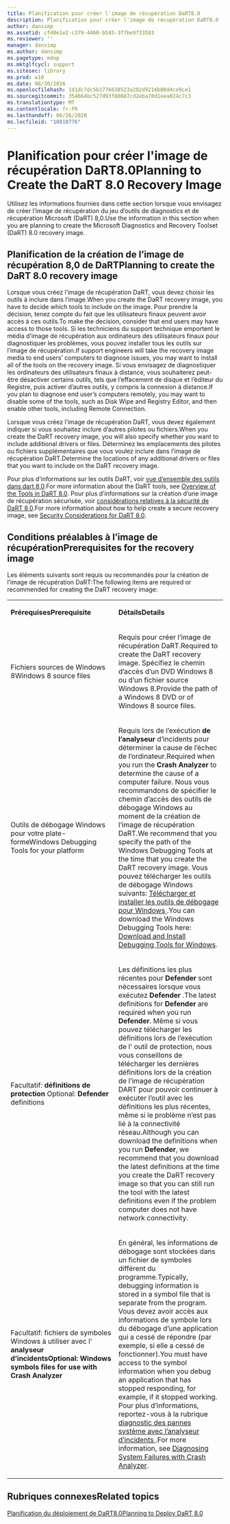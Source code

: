 ```yaml
---
title: Planification pour créer l'image de récupération DaRT8.0
description: Planification pour créer l'image de récupération DaRT8.0
author: dansimp
ms.assetid: cfd0e1e2-c379-4460-b545-3f7be9f33583
ms.reviewer: ''
manager: dansimp
ms.author: dansimp
ms.pagetype: mdop
ms.mktglfcycl: support
ms.sitesec: library
ms.prod: w10
ms.date: 08/30/2016
ms.openlocfilehash: 1d1dc7dc5b3776638523a282d9216b80d4ce9ce1
ms.sourcegitcommit: 354664bc527d93f80687cd2eba70d1eea024c7c3
ms.translationtype: MT
ms.contentlocale: fr-FR
ms.lasthandoff: 06/26/2020
ms.locfileid: "10810776"
---
```

# <span data-ttu-id="d0d0c-103">Planification pour créer l'image de récupération DaRT8.0</span><span class="sxs-lookup"><span data-stu-id="d0d0c-103">Planning to Create the DaRT 8.0 Recovery Image</span></span>


<span data-ttu-id="d0d0c-104">Utilisez les informations fournies dans cette section lorsque vous envisagez de créer l’image de récupération du jeu d’outils de diagnostics et de récupération Microsoft (DaRT) 8,0.</span><span class="sxs-lookup"><span data-stu-id="d0d0c-104">Use the information in this section when you are planning to create the Microsoft Diagnostics and Recovery Toolset (DaRT) 8.0 recovery image.</span></span>

## <span data-ttu-id="d0d0c-105">Planification de la création de l’image de récupération 8,0 de DaRT</span><span class="sxs-lookup"><span data-stu-id="d0d0c-105">Planning to create the DaRT 8.0 recovery image</span></span>


<span data-ttu-id="d0d0c-106">Lorsque vous créez l’image de récupération DaRT, vous devez choisir les outils à inclure dans l’image.</span><span class="sxs-lookup"><span data-stu-id="d0d0c-106">When you create the DaRT recovery image, you have to decide which tools to include on the image.</span></span> <span data-ttu-id="d0d0c-107">Pour prendre la décision, tenez compte du fait que les utilisateurs finaux peuvent avoir accès à ces outils.</span><span class="sxs-lookup"><span data-stu-id="d0d0c-107">To make the decision, consider that end users may have access to those tools.</span></span> <span data-ttu-id="d0d0c-108">Si les techniciens du support technique emportent le média d’image de récupération aux ordinateurs des utilisateurs finaux pour diagnostiquer les problèmes, vous pouvez installer tous les outils sur l’image de récupération.</span><span class="sxs-lookup"><span data-stu-id="d0d0c-108">If support engineers will take the recovery image media to end users’ computers to diagnose issues, you may want to install all of the tools on the recovery image.</span></span> <span data-ttu-id="d0d0c-109">Si vous envisagez de diagnostiquer les ordinateurs des utilisateurs finaux à distance, vous souhaiterez peut-être désactiver certains outils, tels que l’effacement de disque et l’éditeur du Registre, puis activer d’autres outils, y compris la connexion à distance.</span><span class="sxs-lookup"><span data-stu-id="d0d0c-109">If you plan to diagnose end user’s computers remotely, you may want to disable some of the tools, such as Disk Wipe and Registry Editor, and then enable other tools, including Remote Connection.</span></span>

<span data-ttu-id="d0d0c-110">Lorsque vous créez l’image de récupération DaRT, vous devez également indiquer si vous souhaitez inclure d’autres pilotes ou fichiers.</span><span class="sxs-lookup"><span data-stu-id="d0d0c-110">When you create the DaRT recovery image, you will also specify whether you want to include additional drivers or files.</span></span> <span data-ttu-id="d0d0c-111">Déterminez les emplacements des pilotes ou fichiers supplémentaires que vous voulez inclure dans l’image de récupération DaRT.</span><span class="sxs-lookup"><span data-stu-id="d0d0c-111">Determine the locations of any additional drivers or files that you want to include on the DaRT recovery image.</span></span>

<span data-ttu-id="d0d0c-112">Pour plus d’informations sur les outils DaRT, voir [vue d’ensemble des outils dans dart 8,0](overview-of-the-tools-in-dart-80-dart-8.md).</span><span class="sxs-lookup"><span data-stu-id="d0d0c-112">For more information about the DaRT tools, see [Overview of the Tools in DaRT 8.0](overview-of-the-tools-in-dart-80-dart-8.md).</span></span> <span data-ttu-id="d0d0c-113">Pour plus d’informations sur la création d’une image de récupération sécurisée, voir [considérations relatives à la sécurité de DaRT 8,0](security-considerations-for-dart-80--dart-8.md).</span><span class="sxs-lookup"><span data-stu-id="d0d0c-113">For more information about how to help create a secure recovery image, see [Security Considerations for DaRT 8.0](security-considerations-for-dart-80--dart-8.md).</span></span>

## <span data-ttu-id="d0d0c-114">Conditions préalables à l’image de récupération</span><span class="sxs-lookup"><span data-stu-id="d0d0c-114">Prerequisites for the recovery image</span></span>


<span data-ttu-id="d0d0c-115">Les éléments suivants sont requis ou recommandés pour la création de l’image de récupération DaRT:</span><span class="sxs-lookup"><span data-stu-id="d0d0c-115">The following items are required or recommended for creating the DaRT recovery image:</span></span>

<table>
<colgroup>
<col width="50%" />
<col width="50%" />
</colgroup>
<tbody>
<tr class="odd">
<td align="left"><p><strong><span data-ttu-id="d0d0c-116">Prérequises</span><span class="sxs-lookup"><span data-stu-id="d0d0c-116">Prerequisite</span></span></strong></p></td>
<td align="left"><p><strong><span data-ttu-id="d0d0c-117">Détails</span><span class="sxs-lookup"><span data-stu-id="d0d0c-117">Details</span></span></strong></p></td>
</tr>
<tr class="even">
<td align="left"><p><span data-ttu-id="d0d0c-118">Fichiers sources de Windows 8</span><span class="sxs-lookup"><span data-stu-id="d0d0c-118">Windows 8 source files</span></span></p></td>
<td align="left"><p><span data-ttu-id="d0d0c-119">Requis pour créer l’image de récupération DaRT.</span><span class="sxs-lookup"><span data-stu-id="d0d0c-119">Required to create the DaRT recovery image.</span></span> <span data-ttu-id="d0d0c-120">Spécifiez le chemin d’accès d’un DVD Windows 8 ou d’un fichier source Windows 8.</span><span class="sxs-lookup"><span data-stu-id="d0d0c-120">Provide the path of a Windows 8 DVD or of Windows 8 source files.</span></span></p></td>
</tr>
<tr class="odd">
<td align="left"><p><span data-ttu-id="d0d0c-121">Outils de débogage Windows pour votre plate-forme</span><span class="sxs-lookup"><span data-stu-id="d0d0c-121">Windows Debugging Tools for your platform</span></span></p></td>
<td align="left"><p><span data-ttu-id="d0d0c-122">Requis lors de l’exécution <strong> de l’analyseur </strong> d’incidents pour déterminer la cause de l’échec de l’ordinateur.</span><span class="sxs-lookup"><span data-stu-id="d0d0c-122">Required when you run the <strong>Crash Analyzer</strong> to determine the cause of a computer failure.</span></span> <span data-ttu-id="d0d0c-123">Nous vous recommandons de spécifier le chemin d’accès des outils de débogage Windows au moment de la création de l’image de récupération DaRT.</span><span class="sxs-lookup"><span data-stu-id="d0d0c-123">We recommend that you specify the path of the Windows Debugging Tools at the time that you create the DaRT recovery image.</span></span> <span data-ttu-id="d0d0c-124">Vous pouvez télécharger les outils de débogage Windows suivants: <a href="https://go.microsoft.com/fwlink/?LinkId=99934" data-raw-source="[Download and Install Debugging Tools for Windows](https://go.microsoft.com/fwlink/?LinkId=99934)"> Télécharger et installer les outils de débogage pour Windows </a> .</span><span class="sxs-lookup"><span data-stu-id="d0d0c-124">You can download the Windows Debugging Tools here: <a href="https://go.microsoft.com/fwlink/?LinkId=99934" data-raw-source="[Download and Install Debugging Tools for Windows](https://go.microsoft.com/fwlink/?LinkId=99934)">Download and Install Debugging Tools for Windows</a>.</span></span></p></td>
</tr>
<tr class="even">
<td align="left"><p><span data-ttu-id="d0d0c-125">Facultatif: <strong> définitions de protection </strong></span><span class="sxs-lookup"><span data-stu-id="d0d0c-125">Optional: <strong>Defender</strong> definitions</span></span></p></td>
<td align="left"><p><span data-ttu-id="d0d0c-126">Les définitions les plus récentes pour <strong> Defender </strong> sont nécessaires lorsque vous exécutez <strong> Defender </strong> .</span><span class="sxs-lookup"><span data-stu-id="d0d0c-126">The latest definitions for <strong>Defender</strong> are required when you run <strong>Defender</strong>.</span></span> <span data-ttu-id="d0d0c-127">Même si vous pouvez télécharger les définitions lors de l’exécution de l' <strong> </strong> outil de protection, nous vous conseillons de télécharger les dernières définitions lors de la création de l’image de récupération DART pour pouvoir continuer à exécuter l’outil avec les définitions les plus récentes, même si le problème n’est pas lié à la connectivité réseau.</span><span class="sxs-lookup"><span data-stu-id="d0d0c-127">Although you can download the definitions when you run <strong>Defender</strong>, we recommend that you download the latest definitions at the time you create the DaRT recovery image so that you can still run the tool with the latest definitions even if the problem computer does not have network connectivity.</span></span></p></td>
</tr>
<tr class="odd">
<td align="left"><p><span data-ttu-id="d0d0c-128">Facultatif: fichiers de symboles Windows à utiliser avec l' <strong> analyseur d’incidents</span><span class="sxs-lookup"><span data-stu-id="d0d0c-128">Optional: Windows symbols files for use with <strong>Crash Analyzer</span></span></strong></p></td>
<td align="left"><p><span data-ttu-id="d0d0c-129">En général, les informations de débogage sont stockées dans un fichier de symboles différent du programme.</span><span class="sxs-lookup"><span data-stu-id="d0d0c-129">Typically, debugging information is stored in a symbol file that is separate from the program.</span></span> <span data-ttu-id="d0d0c-130">Vous devez avoir accès aux informations de symbole lors du débogage d’une application qui a cessé de répondre (par exemple, si elle a cessé de fonctionner).</span><span class="sxs-lookup"><span data-stu-id="d0d0c-130">You must have access to the symbol information when you debug an application that has stopped responding, for example, if it stopped working.</span></span> <span data-ttu-id="d0d0c-131">Pour plus d’informations, reportez-vous à la rubrique <a href="diagnosing-system-failures-with-crash-analyzer--dart-8.md" data-raw-source="[Diagnosing System Failures with Crash Analyzer](diagnosing-system-failures-with-crash-analyzer--dart-8.md)"> diagnostic des pannes système avec l’analyseur d’incidents </a> .</span><span class="sxs-lookup"><span data-stu-id="d0d0c-131">For more information, see <a href="diagnosing-system-failures-with-crash-analyzer--dart-8.md" data-raw-source="[Diagnosing System Failures with Crash Analyzer](diagnosing-system-failures-with-crash-analyzer--dart-8.md)">Diagnosing System Failures with Crash Analyzer</a>.</span></span></p></td>
</tr>
</tbody>
</table>

 

## <span data-ttu-id="d0d0c-132">Rubriques connexes</span><span class="sxs-lookup"><span data-stu-id="d0d0c-132">Related topics</span></span>


[<span data-ttu-id="d0d0c-133">Planification du déploiement de DaRT8.0</span><span class="sxs-lookup"><span data-stu-id="d0d0c-133">Planning to Deploy DaRT 8.0</span></span>](planning-to-deploy-dart-80-dart-8.md)

 

 





